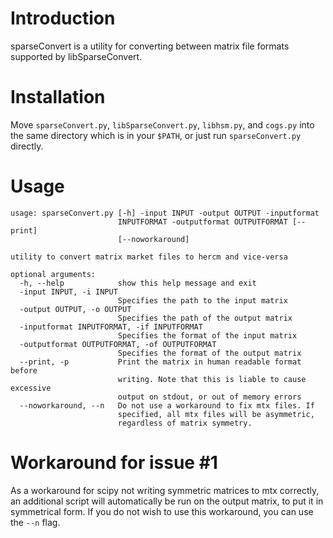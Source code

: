 # Introduction 
sparseConvert is a utility for converting between matrix file formats supported by libSparseConvert. 

# Installation
Move `sparseConvert.py`, `libSparseConvert.py`, `libhsm.py`, and `cogs.py` into the same directory which is in your `$PATH`, or just run `sparseConvert.py` directly. 

# Usage
```
usage: sparseConvert.py [-h] -input INPUT -output OUTPUT -inputformat
                        INPUTFORMAT -outputformat OUTPUTFORMAT [--print]
                        [--noworkaround]

utility to convert matrix market files to hercm and vice-versa

optional arguments:
  -h, --help            show this help message and exit
  -input INPUT, -i INPUT
                        Specifies the path to the input matrix
  -output OUTPUT, -o OUTPUT
                        Specifies the path of the output matrix
  -inputformat INPUTFORMAT, -if INPUTFORMAT
                        Specifies the format of the input matrix
  -outputformat OUTPUTFORMAT, -of OUTPUTFORMAT
                        Specifies the format of the output matrix
  --print, -p           Print the matrix in human readable format before
                        writing. Note that this is liable to cause excessive
                        output on stdout, or out of memory errors
  --noworkaround, --n   Do not use a workaround to fix mtx files. If
                        specified, all mtx files will be asymmetric,
                        regardless of matrix symmetry.

```

# Workaround for issue #1 
As a workaround for scipy not writing symmetric matrices to mtx correctly, an additional script will automatically be run on the output matrix, to put it in symmetrical form. If you do not wish to use this workaround, you can use the `--n` flag. 